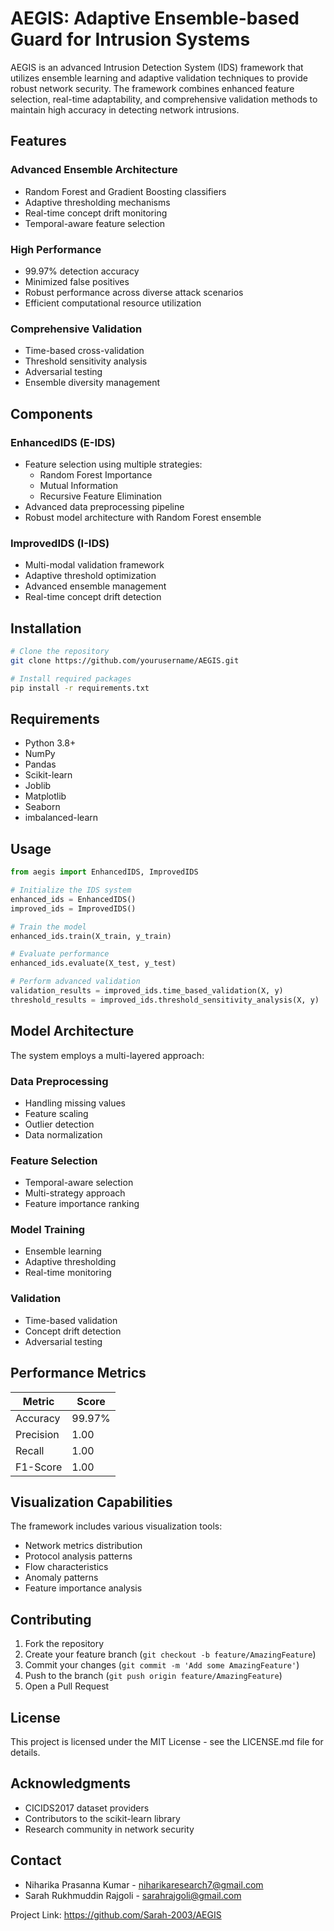 # AEGIS: Adaptive Ensemble-based Guard for Intrusion Systems

AEGIS is an advanced Intrusion Detection System (IDS) framework that utilizes ensemble learning and adaptive validation techniques to provide robust network security. The framework combines enhanced feature selection, real-time adaptability, and comprehensive validation methods to maintain high accuracy in detecting network intrusions.

## Features

### Advanced Ensemble Architecture
- Random Forest and Gradient Boosting classifiers
- Adaptive thresholding mechanisms
- Real-time concept drift monitoring
- Temporal-aware feature selection

### High Performance
- 99.97% detection accuracy
- Minimized false positives
- Robust performance across diverse attack scenarios
- Efficient computational resource utilization

### Comprehensive Validation
- Time-based cross-validation
- Threshold sensitivity analysis
- Adversarial testing
- Ensemble diversity management

## Components

### EnhancedIDS (E-IDS)
- Feature selection using multiple strategies:
  - Random Forest Importance
  - Mutual Information
  - Recursive Feature Elimination
- Advanced data preprocessing pipeline
- Robust model architecture with Random Forest ensemble

### ImprovedIDS (I-IDS)
- Multi-modal validation framework
- Adaptive threshold optimization
- Advanced ensemble management
- Real-time concept drift detection

## Installation

```bash
# Clone the repository
git clone https://github.com/yourusername/AEGIS.git

# Install required packages
pip install -r requirements.txt
```

## Requirements
- Python 3.8+
- NumPy
- Pandas
- Scikit-learn
- Joblib
- Matplotlib
- Seaborn
- imbalanced-learn

## Usage

```python
from aegis import EnhancedIDS, ImprovedIDS

# Initialize the IDS system
enhanced_ids = EnhancedIDS()
improved_ids = ImprovedIDS()

# Train the model
enhanced_ids.train(X_train, y_train)

# Evaluate performance
enhanced_ids.evaluate(X_test, y_test)

# Perform advanced validation
validation_results = improved_ids.time_based_validation(X, y)
threshold_results = improved_ids.threshold_sensitivity_analysis(X, y)
```

## Model Architecture

The system employs a multi-layered approach:

### Data Preprocessing
- Handling missing values
- Feature scaling
- Outlier detection
- Data normalization

### Feature Selection
- Temporal-aware selection
- Multi-strategy approach
- Feature importance ranking

### Model Training
- Ensemble learning
- Adaptive thresholding
- Real-time monitoring

### Validation
- Time-based validation
- Concept drift detection
- Adversarial testing

## Performance Metrics

| Metric | Score |
|--------|-------|
| Accuracy | 99.97% |
| Precision | 1.00 |
| Recall | 1.00 |
| F1-Score | 1.00 |

## Visualization Capabilities

The framework includes various visualization tools:
- Network metrics distribution
- Protocol analysis patterns
- Flow characteristics
- Anomaly patterns
- Feature importance analysis

## Contributing

1. Fork the repository
2. Create your feature branch (`git checkout -b feature/AmazingFeature`)
3. Commit your changes (`git commit -m 'Add some AmazingFeature'`)
4. Push to the branch (`git push origin feature/AmazingFeature`)
5. Open a Pull Request

## License

This project is licensed under the MIT License - see the LICENSE.md file for details.


## Acknowledgments

- CICIDS2017 dataset providers
- Contributors to the scikit-learn library
- Research community in network security

## Contact

- Niharika Prasanna Kumar - niharikaresearch7@gmail.com
- Sarah Rukhmuddin Rajgoli - sarahrajgoli@gmail.com

Project Link: https://github.com/Sarah-2003/AEGIS
